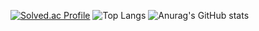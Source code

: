 [![Solved.ac Profile](http://mazassumnida.wtf/api/generate_badge?boj=yong664)](https://solved.ac/yong664)
![Top Langs](https://github-readme-stats.vercel.app/api/top-langs/?username=yong&layout=compact&theme=onedark)
![Anurag's GitHub stats](https://github-readme-stats.vercel.app/api?username=yong&show_icons=true&theme=radical)


